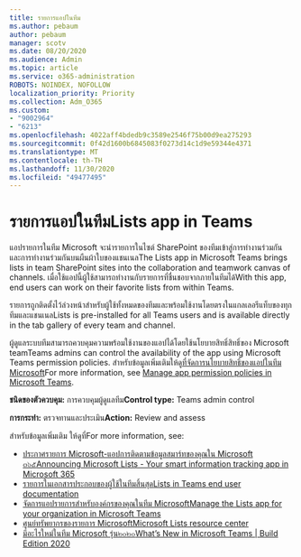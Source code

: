 ```yaml
---
title: รายการแอปในทีม
ms.author: pebaum
author: pebaum
manager: scotv
ms.date: 08/20/2020
ms.audience: Admin
ms.topic: article
ms.service: o365-administration
ROBOTS: NOINDEX, NOFOLLOW
localization_priority: Priority
ms.collection: Adm_O365
ms.custom:
- "9002964"
- "6213"
ms.openlocfilehash: 4022aff4bdedb9c3589e2546f75b00d9ea275293
ms.sourcegitcommit: 0f42d1600b6845083f0273d14c1d9e59344e4371
ms.translationtype: MT
ms.contentlocale: th-TH
ms.lasthandoff: 11/30/2020
ms.locfileid: "49477495"
---
```

# <a name="lists-app-in-teams"></a><span data-ttu-id="119d1-102">รายการแอปในทีม</span><span class="sxs-lookup"><span data-stu-id="119d1-102">Lists app in Teams</span></span>

<span data-ttu-id="119d1-103">แอปรายการในทีม Microsoft จะนำรายการในไซต์ SharePoint ของทีมเข้าสู่การทำงานร่วมกันและการทำงานร่วมกันบนผืนผ้าใบของแชนเนล</span><span class="sxs-lookup"><span data-stu-id="119d1-103">The Lists app in Microsoft Teams brings lists in team SharePoint sites into the collaboration and teamwork canvas of channels.</span></span> <span data-ttu-id="119d1-104">เมื่อใช้แอปนี้ผู้ใช้สามารถทำงานกับรายการที่ชื่นชอบจากภายในทีมได้</span><span class="sxs-lookup"><span data-stu-id="119d1-104">With this app, end users can work on their favorite lists from within Teams.</span></span>

<span data-ttu-id="119d1-105">รายการถูกติดตั้งไว้ล่วงหน้าสำหรับผู้ใช้ทั้งหมดของทีมและพร้อมใช้งานโดยตรงในแกลเลอรีแท็บของทุกทีมและแชนเนล</span><span class="sxs-lookup"><span data-stu-id="119d1-105">Lists is pre-installed for all Teams users and is available directly in the tab gallery of every team and channel.</span></span>

<span data-ttu-id="119d1-106">ผู้ดูแลระบบทีมสามารถควบคุมความพร้อมใช้งานของแอปได้โดยใช้นโยบายสิทธิ์สิทธิ์ของ Microsoft team</span><span class="sxs-lookup"><span data-stu-id="119d1-106">Teams admins can control the availability of the app using Microsoft Teams permission policies.</span></span> <span data-ttu-id="119d1-107">สำหรับข้อมูลเพิ่มเติมให้ดู[ที่จัดการนโยบายสิทธิ์ของแอปในทีม Microsoft](https://docs.microsoft.com/microsoftteams/teams-app-permission-policies)</span><span class="sxs-lookup"><span data-stu-id="119d1-107">For more information, see [Manage app permission policies in Microsoft Teams](https://docs.microsoft.com/microsoftteams/teams-app-permission-policies).</span></span>

<span data-ttu-id="119d1-108">**ชนิดของตัวควบคุม:**  การควบคุมผู้ดูแลทีม</span><span class="sxs-lookup"><span data-stu-id="119d1-108">**Control type:**  Teams admin control</span></span>  

<span data-ttu-id="119d1-109">**การกระทำ:**  ตรวจทานและประเมิน</span><span class="sxs-lookup"><span data-stu-id="119d1-109">**Action:**  Review and assess</span></span>

<span data-ttu-id="119d1-110">สำหรับข้อมูลเพิ่มเติม ให้ดูที่</span><span class="sxs-lookup"><span data-stu-id="119d1-110">For more information, see:</span></span>

- [<span data-ttu-id="119d1-111">ประกาศรายการ Microsoft-แอปการติดตามข้อมูลสมาร์ทของคุณใน Microsoft ๓๖๕</span><span class="sxs-lookup"><span data-stu-id="119d1-111">Announcing Microsoft Lists - Your smart information tracking app in Microsoft 365</span></span>](https://techcommunity.microsoft.com/t5/microsoft-365-blog/announcing-microsoft-lists-your-smart-information-tracking-app/ba-p/1372233)
- [<span data-ttu-id="119d1-112">รายการในเอกสารประกอบของผู้ใช้ในทีมสิ้นสุด</span><span class="sxs-lookup"><span data-stu-id="119d1-112">Lists in Teams end user documentation</span></span>](https://support.microsoft.com/office/get-started-with-lists-in-microsoft-taeams-c971e46b-b36c-491b-9c35-efeddd0297db)
- [<span data-ttu-id="119d1-113">จัดการแอปรายการสำหรับองค์กรของคุณในทีม Microsoft</span><span class="sxs-lookup"><span data-stu-id="119d1-113">Manage the Lists app for your organization in Microsoft Teams</span></span>](https://docs.microsoft.com/microsoftteams/manage-lists-app)
- [<span data-ttu-id="119d1-114">ศูนย์ทรัพยากรของรายการ Microsoft</span><span class="sxs-lookup"><span data-stu-id="119d1-114">Microsoft Lists resource center</span></span>](https://aka.ms/MSLists)
- [<span data-ttu-id="119d1-115">มีอะไรใหม่ในทีม Microsoft รุ่น๒๐๒๐</span><span class="sxs-lookup"><span data-stu-id="119d1-115">What’s New in Microsoft Teams | Build Edition 2020</span></span>](https://techcommunity.microsoft.com/t5/microsoft-teams-blog/what-s-new-in-microsoft-teams-build-edition-2020/ba-p/1394224)

